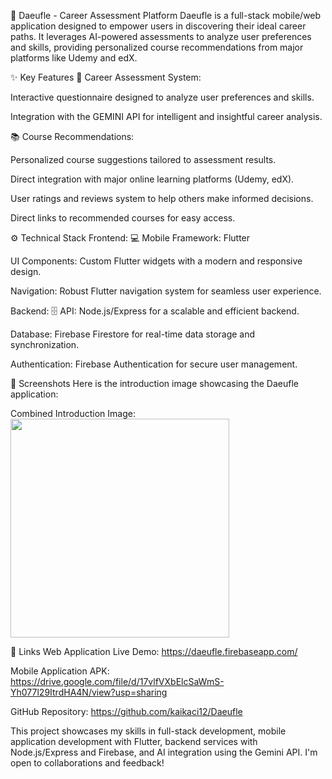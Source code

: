 🚀 Daeufle - Career Assessment Platform
Daeufle is a full-stack mobile/web application designed to empower users in discovering their ideal career paths. It leverages AI-powered assessments to analyze user preferences and skills, providing personalized course recommendations from major platforms like Udemy and edX.

✨ Key Features
🎯 Career Assessment System:

Interactive questionnaire designed to analyze user preferences and skills.

Integration with the GEMINI API for intelligent and insightful career analysis.

📚 Course Recommendations:

Personalized course suggestions tailored to assessment results.

Direct integration with major online learning platforms (Udemy, edX).

User ratings and reviews system to help others make informed decisions.

Direct links to recommended courses for easy access.

⚙️ Technical Stack
Frontend: 💻
Mobile Framework: Flutter

UI Components: Custom Flutter widgets with a modern and responsive design.

Navigation: Robust Flutter navigation system for seamless user experience.

Backend: 🗄️
API: Node.js/Express for a scalable and efficient backend.

Database: Firebase Firestore for real-time data storage and synchronization.

Authentication: Firebase Authentication for secure user management.

📸 Screenshots
Here is the introduction image showcasing the Daeufle application:

Combined Introduction Image:
<img src="https://drive.google.com/file/d/1GlldTvT1hpofoFPnID4eQ-bgGCHWXBTt/view?usp=sharing" width="350"/>

🔗 Links
Web Application Live Demo: https://daeufle.firebaseapp.com/

Mobile Application APK: https://drive.google.com/file/d/17vlfVXbElcSaWmS-Yh077l29ItrdHA4N/view?usp=sharing

GitHub Repository: https://github.com/kaikaci12/Daeufle

This project showcases my skills in full-stack development, mobile application development with Flutter, backend services with Node.js/Express and Firebase, and AI integration using the Gemini API. I'm open to collaborations and feedback!
